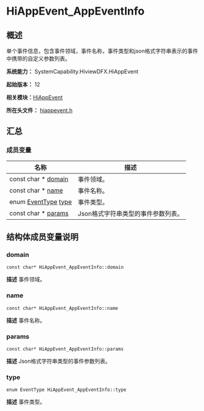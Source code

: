 # HiAppEvent_AppEventInfo


## 概述

单个事件信息，包含事件领域，事件名称，事件类型和json格式字符串表示的事件中携带的自定义参数列表。

**系统能力：** SystemCapability.HiviewDFX.HiAppEvent

**起始版本：** 12

**相关模块：**[HiAppEvent](_hi_app_event.md)

**所在头文件：** [hiappevent.h](hiappevent_8h.md)


## 汇总


### 成员变量

| 名称 | 描述 | 
| -------- | -------- |
| const char \* [domain](#domain) | 事件领域。  | 
| const char \* [name](#name) | 事件名称。  | 
| enum [EventType](_hi_app_event.md#eventtype) [type](#type) | 事件类型。  | 
| const char \* [params](#params) | Json格式字符串类型的事件参数列表。  | 


## 结构体成员变量说明


### domain

```
const char* HiAppEvent_AppEventInfo::domain
```
**描述**
事件领域。


### name

```
const char* HiAppEvent_AppEventInfo::name
```
**描述**
事件名称。


### params

```
const char* HiAppEvent_AppEventInfo::params
```
**描述**
Json格式字符串类型的事件参数列表。


### type

```
enum EventType HiAppEvent_AppEventInfo::type
```
**描述**
事件类型。

